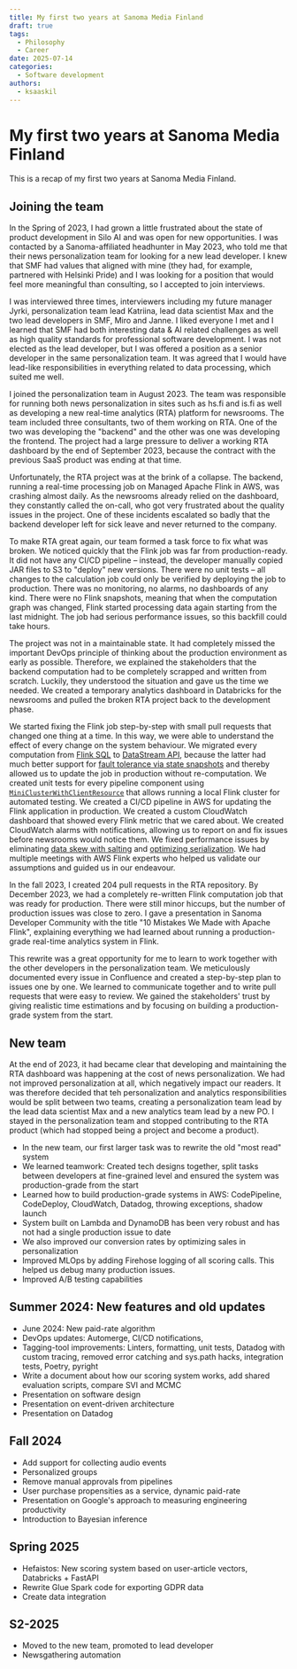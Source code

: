 ```yaml
---
title: My first two years at Sanoma Media Finland
draft: true
tags:
  - Philosophy
  - Career
date: 2025-07-14
categories:
  - Software development
authors:
  - ksaaskil
---
```


# My first two years at Sanoma Media Finland

This is a recap of my first two years at Sanoma Media Finland.

<!-- more -->

## Joining the team

In the Spring of 2023, I had grown a little frustrated about the state of product development in Silo AI and was open for new opportunities. I was contacted by a Sanoma-affiliated headhunter in May 2023, who told me that their news personalization team for looking for a new lead developer. I knew that SMF had values that aligned with mine (they had, for example, partnered with Helsinki Pride) and I was looking for a position that would feel more meaningful than consulting, so I accepted to join interviews.

I was interviewed three times, interviewers including my future manager Jyrki, personalization team lead Katriina, lead data scientist Max and the two lead developers in SMF, Miro and Janne. I liked everyone I met and I learned that SMF had both interesting data & AI related challenges as well as high quality standards for professional software development. I was not elected as the lead developer, but I was offered a position as a senior developer in the same personalization team. It was agreed that I would have lead-like responsibilities in everything related to data processing, which suited me well.

I joined the personalization team in August 2023. The team was responsible for running both news personalization in sites such as hs.fi and is.fi as well as developing a new real-time analytics (RTA) platform for newsrooms. The team included three consultants, two of them working on RTA. One of the two was developing the "backend" and the other was one was developing the frontend. The project had a large pressure to deliver a working RTA dashboard by the end of September 2023, because the contract with the previous SaaS product was ending at that time.

Unfortunately, the RTA project was at the brink of a collapse. The backend, running a real-time processing job on Managed Apache Flink in AWS, was crashing almost daily. As the newsrooms already relied on the dashboard, they constantly called the on-call, who got very frustrated about the quality issues in the project. One of these incidents escalated so badly that the backend developer left for sick leave and never returned to the company.

To make RTA great again, our team formed a task force to fix what was broken. We noticed quickly that the Flink job was far from production-ready. It did not have any CI/CD pipeline – instead, the developer manually copied JAR files to S3 to "deploy" new versions. There were no unit tests – all changes to the calculation job could only be verified by deploying the job to production. There was no monitoring, no alarms, no dashboards of any kind. There were no Flink snapshots, meaning that when the computation graph was changed, Flink started processing data again starting from the last midnight. The job had serious performance issues, so this backfill could take hours.

The project was not in a maintainable state. It had completely missed the important DevOps principle of thinking about the production environment as early as possible. Therefore, we explained the stakeholders that the backend computation had to be completely scrapped and written from scratch. Luckily, they understood the situation and gave us the time we needed. We created a temporary analytics dashboard in Databricks for the newsrooms and pulled the broken RTA project back to the development phase.

We started fixing the Flink job step-by-step with small pull requests that changed one thing at a time. In this way, we were able to understand the effect of every change on the system behaviour. We migrated every computation from [Flink SQL](https://nightlies.apache.org/flink/flink-docs-master/docs/dev/table/sql/overview/) to [DataStream API](https://nightlies.apache.org/flink/flink-docs-master/docs/dev/datastream/overview/), because the latter had much better support for [fault tolerance via state snapshots](https://nightlies.apache.org/flink/flink-docs-release-2.0/docs/learn-flink/fault_tolerance/) and thereby allowed us to update the job in production without re-computation. We created unit tests for every pipeline component using [`MiniClusterWithClientResource`](https://nightlies.apache.org/flink/flink-docs-master/docs/dev/datastream/testing/#junit-rule-miniclusterwithclientresource) that allows running a local Flink cluster for automated testing. We created a CI/CD pipeline in AWS for updating the Flink application in production. We created a custom CloudWatch dashboard that showed every Flink metric that we cared about. We created CloudWatch alarms with notifications, allowing us to report on and fix issues before newsrooms would notice them. We fixed performance issues by eliminating [data skew with salting](https://eng.lyft.com/gotchas-of-stream-processing-data-skewness-cfba58eb45d4) and [optimizing serialization](https://flink.apache.org/2020/04/15/flink-serialization-tuning-vol.-1-choosing-your-serializer-if-you-can/). We had multiple meetings with AWS Flink experts who helped us validate our assumptions and guided us in our endeavour.

In the fall 2023, I created 204 pull requests in the RTA repository. By December 2023, we had a completely re-written Flink computation job that was ready for production. There were still minor hiccups, but the number of production issues was close to zero. I gave a presentation in Sanoma Developer Community with the title "10 Mistakes We Made with Apache Flink", explaining everything we had learned about running a production-grade real-time analytics system in Flink.

This rewrite was a great opportunity for me to learn to work together with the other developers in the personalization team. We meticulously documented every issue in Confluence and created a step-by-step plan to issues one by one. We learned to communicate together and to write pull requests that were easy to review. We gained the stakeholders' trust by giving realistic time estimations and by focusing on building a production-grade system from the start.

## New team

At the end of 2023, it had became clear that developing and maintaining the RTA dashboard was happening at the cost of news personalization. We had not improved personalization at all, which negatively impact our readers. It was therefore decided that teh personalization and analytics responsibilities would be split between two teams, creating a personalization team lead by the lead data scientist Max and a new analytics team lead by a new PO. I stayed in the personalization team and stopped contributing to the RTA product (which had stopped being a project and become a product).

- In the new team, our first larger task was to rewrite the old "most read" system
- We learned teamwork: Created tech designs together, split tasks between developers at fine-grained level and ensured the system was production-grade from the start
- Learned how to build production-grade systems in AWS: CodePipeline, CodeDeploy, CloudWatch, Datadog, throwing exceptions, shadow launch
- System built on Lambda and DynamoDB has been very robust and has not had a single production issue to date
- We also improved our conversion rates by optimizing sales in personalization
- Improved MLOps by adding Firehose logging of all scoring calls. This helped us debug many production issues.
- Improved A/B testing capabilities

## Summer 2024: New features and old updates

- June 2024: New paid-rate algorithm
- DevOps updates: Automerge, CI/CD notifications,
- Tagging-tool improvements: Linters, formatting, unit tests, Datadog with custom tracing, removed error catching and sys.path hacks, integration tests, Poetry, pyright
- Write a document about how our scoring system works, add shared evaluation scripts, compare SVI and MCMC
- Presentation on software design
- Presentation on event-driven architecture
- Presentation on Datadog

## Fall 2024

- Add support for collecting audio events
- Personalized groups
- Remove manual approvals from pipelines
- User purchase propensities as a service, dynamic paid-rate
- Presentation on Google's approach to measuring engineering productivity
- Introduction to Bayesian inference

## Spring 2025

- Hefaistos: New scoring system based on user-article vectors, Databricks + FastAPI
- Rewrite Glue Spark code for exporting GDPR data
- Create data integration

## S2-2025

- Moved to the new team, promoted to lead developer
- Newsgathering automation
